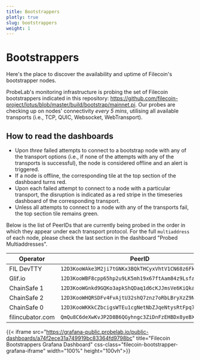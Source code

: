 ```yaml
---
title: Bootstrappers
plotly: true
slug: bootstrappers
weight: 1
---
```


# Bootstrappers

Here's the place to discover the availability and uptime of Filecoin's bootstrapper nodes.

ProbeLab's monitoring infrastructure is probing the set of Filecoin bootstrappers indicated in this repository: https://github.com/filecoin-project/lotus/blob/master/build/bootstrap/mainnet.pi. Our probes are checking up on nodes' connectivity _every 5 mins_, utilising all available transports (i.e., TCP, QUIC, Websocket, WebTransport).

## How to read the dashboards

- Upon _three_ failed attempts to connect to a bootstrap node with any of the transport options (i.e., if none of the attempts with any of the transports is successful), the node is considered offline and an alert is triggered.
- If a node is offline, the corresponding tile at the top section of the dashboard turns red.
- Upon each failed attempt to connect to a node with a particular transport, the disruption is indicated as a red stripe in the timeseries dashboard of the corresponding transport.
- Unless all attempts to connect to a node with any of the transports fail, the top section tile remains green.

Below is the list of PeerIDs that are currently being probed in the order in which they appear under each transport protocol. For the full `multiaddress` of each node, please check the last section in the dashboard "Probed Multiaddresses".

| Operator| PeerID |
|---|---|
|FIL DevTTY| `12D3KooWAke3M2ji7tGNKx3BQkTHCyxVhtV1CN68z6Fkrpmfr37F`|
|Glif.io| `12D3KooWBF8cpp65hp2u9LK5mh19x67ftAam84z9LsfaquTDSBpt`|
|ChainSafe 1| `12D3KooWGnkd9GQKo3apkShQDaq1d6cKJJmsVe6KiQkacUk1T8oZ`|
|ChainSafe 2| `12D3KooWHQRSDFv4FvAjtU32shQ7znz7oRbLBryXzZ9NMK2feyyH`|
|ChainSafe 0| `12D3KooWKKkCZbcigsWTEu1cgNetNbZJqeNtysRtFpq7DTqw3eqH`|
|filincubator.com| `QmQu8C6deXwKvJP2D8B6QGyhngc3ZiDnFzEHBDx8yeBXST`|
	
{{< iframe src="https://grafana-public.probelab.io/public-dashboards/a74f2ece31a749919bc83364fd9798bc" title="Filecoin Bootstrappers Grafana Dashboard" css-class="filecoin-bootstrapper-grafana-iframe" width="100%" height="100vh">}}

